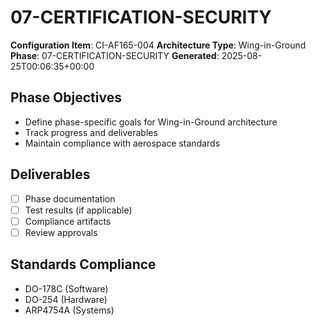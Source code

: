 # 07-CERTIFICATION-SECURITY

**Configuration Item**: CI-AF165-004
**Architecture Type**: Wing-in-Ground
**Phase**: 07-CERTIFICATION-SECURITY
**Generated**: 2025-08-25T00:06:35+00:00

## Phase Objectives
- Define phase-specific goals for Wing-in-Ground architecture
- Track progress and deliverables
- Maintain compliance with aerospace standards

## Deliverables
- [ ] Phase documentation
- [ ] Test results (if applicable)
- [ ] Compliance artifacts
- [ ] Review approvals

## Standards Compliance
- DO-178C (Software)
- DO-254 (Hardware)
- ARP4754A (Systems)
